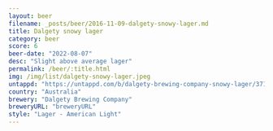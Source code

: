 ```yaml
---
layout: beer
filename: _posts/beer/2016-11-09-dalgety-snowy-lager.md
title: Dalgety snowy lager
category: beer
score: 6
beer-date: "2022-08-07"
desc: "Slight above average lager"
permalink: /beer/:title.html
img: /img/list/dalgety-snowy-lager.jpeg
untappd: "https://untappd.com/b/dalgety-brewing-company-snowy-lager/3712977"
country: "Australia"
brewery: "Dalgety Brewing Company"
breweryURL: "breweryURL"
style: "Lager - American Light"
---
```

